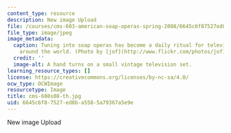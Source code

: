 ```yaml
---
content_type: resource
description: New image Upload
file: /courses/cms-603-american-soap-operas-spring-2008/6645c6f87527ed8ba5585a79367a5e9e_cms-608s08-th.jpg
file_type: image/jpeg
image_metadata:
  caption: Tuning into soap operas has become a daily ritual for television watchers
    around the world. (Photo by [jof](http://www.flickr.com/photos/jof) on Flickr.)
  credit: ''
  image-alt: A hand turns on a small vintage television set.
learning_resource_types: []
license: https://creativecommons.org/licenses/by-nc-sa/4.0/
ocw_type: OCWImage
resourcetype: Image
title: cms-608s08-th.jpg
uid: 6645c6f8-7527-ed8b-a558-5a79367a5e9e
---
```

New image Upload